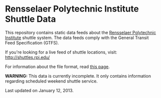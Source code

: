 Rensselaer Polytechnic Institute Shuttle Data
=============================================

This repository contains static data feeds about the [Rensselaer Polytechnic Institute](http://rpi.edu) shuttle system.  The data feeds comply with the General Transit Feed Specification (GTFS).

If you're looking for a live feed of shuttle locations, visit:
http://shuttles.rpi.edu/

For information about the file format, read [this page](https://developers.google.com/transit/gtfs/).

**WARNING:** This data is currently incomplete.  It only contains information regarding scheduled weekend shuttle service.

Last updated on January 12, 2013.
